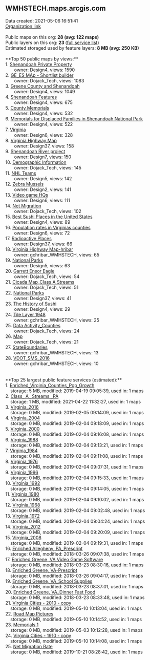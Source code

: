 <h2>WMHSTECH.maps.arcgis.com</h2> Data created: 2021-05-06 16:51:41 <br /><a target='new' href='https://WMHSTECH.maps.arcgis.com'>Organization link</a><br /><br />Public maps on this org: <b>28 (avg: 122 maps)</b><br />Public layers on this org: <b>23 </b>(<a target='new' href='https://services.arcgis.com/Q71dMJKrYksehwyw/ArcGIS/rest/services'>full service list</a>)<br />Estimated storaged used by feature layers: <b>8 MB (avg: 250 KB)</b><br /><br />**Top 50 public maps by views:**<br />  1. <a target='new' href='https://www.arcgis.com/home/item.html?id=e8d471b3632d4e23a11790e418e533e5'>Shenandoah Private Property</a> <br />  &nbsp;&nbsp;&nbsp;&nbsp; &nbsp;&nbsp;owner: Design4, views: 1590<br />  2. <a target='new' href='https://www.arcgis.com/home/item.html?id=ee22132f847549c2b38655eae3ca9f40'>GE_ES MAp - Shortlist builder</a> <br />  &nbsp;&nbsp;&nbsp;&nbsp; &nbsp;&nbsp;owner: Dojack_Tech, views: 1083<br />  3. <a target='new' href='https://www.arcgis.com/home/item.html?id=61a8b333def94524b63b58cc9d3d1b4a'>Greene County and Shenandoah</a> <br />  &nbsp;&nbsp;&nbsp;&nbsp; &nbsp;&nbsp;owner: Design4, views: 1049<br />  4. <a target='new' href='https://www.arcgis.com/home/item.html?id=21bee1edb0eb458c8de4bc798fff19ee'>Shenandoah Features</a> <br />  &nbsp;&nbsp;&nbsp;&nbsp; &nbsp;&nbsp;owner: Design4, views: 675<br />  5. <a target='new' href='https://www.arcgis.com/home/item.html?id=ff0aa2ccac6540feb738ffab7dc6a41a'>County Memorials</a> <br />  &nbsp;&nbsp;&nbsp;&nbsp; &nbsp;&nbsp;owner: Design4, views: 532<br />  6. <a target='new' href='https://www.arcgis.com/home/item.html?id=da352a76559e4f739b7a8722423a9c9c'>Memorials for Displaced Families in Shenandoah National Park</a> <br />  &nbsp;&nbsp;&nbsp;&nbsp; &nbsp;&nbsp;owner: Design4, views: 522<br />  7. <a target='new' href='https://www.arcgis.com/home/item.html?id=1cee210c7ef24140b60cbd4e5c60bf38'>Virginia</a> <br />  &nbsp;&nbsp;&nbsp;&nbsp; &nbsp;&nbsp;owner: Design6, views: 328<br />  8. <a target='new' href='https://www.arcgis.com/home/item.html?id=7bdc8735dfda4584bd10f51a400c79a1'>Virginia Highway Map</a> <br />  &nbsp;&nbsp;&nbsp;&nbsp; &nbsp;&nbsp;owner: Design37, views: 158<br />  9. <a target='new' href='https://www.arcgis.com/home/item.html?id=3e3e9cea7f1e4ccd87d223d5c9cce6da'>Shenandoah River project</a> <br />  &nbsp;&nbsp;&nbsp;&nbsp; &nbsp;&nbsp;owner: Design7, views: 150<br />  10. <a target='new' href='https://www.arcgis.com/home/item.html?id=fd82bdfe4e2946cda14fa3d67efcb739'>Demographic Information</a> <br />  &nbsp;&nbsp;&nbsp;&nbsp; &nbsp;&nbsp;owner: Dojack_Tech, views: 145<br />  11. <a target='new' href='https://www.arcgis.com/home/item.html?id=270c92fcbc4e43be8496a3bbdd721d57'>NHL Teams</a> <br />  &nbsp;&nbsp;&nbsp;&nbsp; &nbsp;&nbsp;owner: Design5, views: 142<br />  12. <a target='new' href='https://www.arcgis.com/home/item.html?id=53c79db9cc5e456b8588bd9d78244420'>Zebra Mussels</a> <br />  &nbsp;&nbsp;&nbsp;&nbsp; &nbsp;&nbsp;owner: Design2, views: 141<br />  13. <a target='new' href='https://www.arcgis.com/home/item.html?id=272487940fbc42ca95a651f0729f4350'>Video game HQs</a> <br />  &nbsp;&nbsp;&nbsp;&nbsp; &nbsp;&nbsp;owner: Design6, views: 111<br />  14. <a target='new' href='https://www.arcgis.com/home/item.html?id=716be4badbf049dfaad0d02fcad35cda'>Net Migration</a> <br />  &nbsp;&nbsp;&nbsp;&nbsp; &nbsp;&nbsp;owner: Dojack_Tech, views: 102<br />  15. <a target='new' href='https://www.arcgis.com/home/item.html?id=f965d98c6605480998d5dd65ebed4347'>Best Sushi  Places in the United States</a> <br />  &nbsp;&nbsp;&nbsp;&nbsp; &nbsp;&nbsp;owner: Design4, views: 89<br />  16. <a target='new' href='https://www.arcgis.com/home/item.html?id=6428310b3f304ef3b116dd15c25017ce'>Population rates in Virginias counties</a> <br />  &nbsp;&nbsp;&nbsp;&nbsp; &nbsp;&nbsp;owner: Design6, views: 72<br />  17. <a target='new' href='https://www.arcgis.com/home/item.html?id=034288e4b2bb4c94a1f19870277b2fe5'>Radioactive Places</a> <br />  &nbsp;&nbsp;&nbsp;&nbsp; &nbsp;&nbsp;owner: Design37, views: 66<br />  18. <a target='new' href='https://www.arcgis.com/home/item.html?id=787912f891aa4dc68ac4512f52dbca40'>Virginia Highway Map-hribar</a> <br />  &nbsp;&nbsp;&nbsp;&nbsp; &nbsp;&nbsp;owner: gchribar_WMHSTECH, views: 65<br />  19. <a target='new' href='https://www.arcgis.com/home/item.html?id=82228d349fea4b218615a361f6e48fed'>National Parks</a> <br />  &nbsp;&nbsp;&nbsp;&nbsp; &nbsp;&nbsp;owner: Design5, views: 63<br />  20. <a target='new' href='https://www.arcgis.com/home/item.html?id=1be2119b5dd3417ab47e28bd0d5afdb9'>Garrett Ensor Eagle</a> <br />  &nbsp;&nbsp;&nbsp;&nbsp; &nbsp;&nbsp;owner: Dojack_Tech, views: 54<br />  21. <a target='new' href='https://www.arcgis.com/home/item.html?id=f3cdcbe025594d308cf628b884a1f1c7'>Cicada Map_Class A Streams</a> <br />  &nbsp;&nbsp;&nbsp;&nbsp; &nbsp;&nbsp;owner: Dojack_Tech, views: 51<br />  22. <a target='new' href='https://www.arcgis.com/home/item.html?id=21002ba040c442eabc8c48a6be640e36'>National Parks</a> <br />  &nbsp;&nbsp;&nbsp;&nbsp; &nbsp;&nbsp;owner: Design37, views: 41<br />  23. <a target='new' href='https://www.arcgis.com/home/item.html?id=7cfafd0fdc16463386f176521b74b4f9'>The History of Sushi</a> <br />  &nbsp;&nbsp;&nbsp;&nbsp; &nbsp;&nbsp;owner: Design4, views: 29<br />  24. <a target='new' href='https://www.arcgis.com/home/item.html?id=661a1b0248164c32944631142f9bb16d'>Tile Layer 1948</a> <br />  &nbsp;&nbsp;&nbsp;&nbsp; &nbsp;&nbsp;owner: gchribar_WMHSTECH, views: 25<br />  25. <a target='new' href='https://www.arcgis.com/home/item.html?id=8def2376379a4a029fa11f4a554a0a89'>Data Activity_Counties</a> <br />  &nbsp;&nbsp;&nbsp;&nbsp; &nbsp;&nbsp;owner: Dojack_Tech, views: 24<br />  26. <a target='new' href='https://www.arcgis.com/home/item.html?id=16f847d58eb94d6f97060d663b8ff4a3'>Map</a> <br />  &nbsp;&nbsp;&nbsp;&nbsp; &nbsp;&nbsp;owner: Dojack_Tech, views: 21<br />  27. <a target='new' href='https://www.arcgis.com/home/item.html?id=aeeb84b0ef014babb9588c1dce050747'>StateBoundaries</a> <br />  &nbsp;&nbsp;&nbsp;&nbsp; &nbsp;&nbsp;owner: gchribar_WMHSTECH, views: 13<br />  28. <a target='new' href='https://www.arcgis.com/home/item.html?id=905400e6090d4701969d9edcd4c1dee3'>VDOT_SMS_2016</a> <br />  &nbsp;&nbsp;&nbsp;&nbsp; &nbsp;&nbsp;owner: gchribar_WMHSTECH, views: 10<br /><br /><br />**Top 25 largest public feature services (estimated):**<br /> 1. <a target='new' href='https://www.arcgis.com/home/item.html?id=2915f20e2f664e21b5d2eb0e4802f991'>Enriched_Virginia_Counties_Pop_Growth</a><br /> &nbsp;&nbsp;&nbsp;&nbsp;storage: 5 MB, modified: 2019-04-19 09:05:39,  used in: 1 maps<br /> 2. <a target='new' href='https://www.arcgis.com/home/item.html?id=dde517bbe1ba425986a1531951a361b1'>Class_ A_ Streams _PA</a><br /> &nbsp;&nbsp;&nbsp;&nbsp;storage: 1 MB, modified: 2021-04-22 11:32:27,  used in: 1 maps<br /> 3. <a target='new' href='https://www.arcgis.com/home/item.html?id=50657e632664489d98029f1d25155f2c'>Virginia_2016</a><br /> &nbsp;&nbsp;&nbsp;&nbsp;storage: 0 MB, modified: 2019-02-05 09:14:09,  used in: 1 maps<br /> 4. <a target='new' href='https://www.arcgis.com/home/item.html?id=26cffb2943614162ae24c2dd7aaf4e59'>Virginia_2004</a><br /> &nbsp;&nbsp;&nbsp;&nbsp;storage: 0 MB, modified: 2019-02-04 09:18:09,  used in: 1 maps<br /> 5. <a target='new' href='https://www.arcgis.com/home/item.html?id=522f8c0d7648458ca0b4cae81193cfe0'>Virginia_2000</a><br /> &nbsp;&nbsp;&nbsp;&nbsp;storage: 0 MB, modified: 2019-02-04 09:16:08,  used in: 1 maps<br /> 6. <a target='new' href='https://www.arcgis.com/home/item.html?id=1661179f8e77419ea4224be743801ad1'>Virginia_1988</a><br /> &nbsp;&nbsp;&nbsp;&nbsp;storage: 0 MB, modified: 2019-02-04 09:13:21,  used in: 1 maps<br /> 7. <a target='new' href='https://www.arcgis.com/home/item.html?id=3a962d481c014f848677fe1297c2d475'>Virginia_1984</a><br /> &nbsp;&nbsp;&nbsp;&nbsp;storage: 0 MB, modified: 2019-02-04 09:11:08,  used in: 1 maps<br /> 8. <a target='new' href='https://www.arcgis.com/home/item.html?id=88a83fbd71f648dc880c223a27822261'>Virginia_1976</a><br /> &nbsp;&nbsp;&nbsp;&nbsp;storage: 0 MB, modified: 2019-02-04 09:07:31,  used in: 1 maps<br /> 9. <a target='new' href='https://www.arcgis.com/home/item.html?id=1326649e58544b9eaf345a4ba4e5dc3f'>Virginia_1996</a><br /> &nbsp;&nbsp;&nbsp;&nbsp;storage: 0 MB, modified: 2019-02-04 09:15:33,  used in: 1 maps<br /> 10. <a target='new' href='https://www.arcgis.com/home/item.html?id=3f1e16a1fe804b679a421cbdf77bd669'>Virginia_1992</a><br /> &nbsp;&nbsp;&nbsp;&nbsp;storage: 0 MB, modified: 2019-02-04 09:14:05,  used in: 1 maps<br /> 11. <a target='new' href='https://www.arcgis.com/home/item.html?id=63dd0c8f1b7a42b2a865ea82fbd9bc4b'>Virginia_1980</a><br /> &nbsp;&nbsp;&nbsp;&nbsp;storage: 0 MB, modified: 2019-02-04 09:10:02,  used in: 1 maps<br /> 12. <a target='new' href='https://www.arcgis.com/home/item.html?id=9c2040642c33493f941e3a8e38a02572'>Virginia_1968</a><br /> &nbsp;&nbsp;&nbsp;&nbsp;storage: 0 MB, modified: 2019-02-04 09:02:48,  used in: 1 maps<br /> 13. <a target='new' href='https://www.arcgis.com/home/item.html?id=0aade4d8a7654f58a5e5a19aa8bd1a7a'>Virginia_1972</a><br /> &nbsp;&nbsp;&nbsp;&nbsp;storage: 0 MB, modified: 2019-02-04 09:04:24,  used in: 1 maps<br /> 14. <a target='new' href='https://www.arcgis.com/home/item.html?id=37946361279b4397a8952653ac4d5e51'>Virginia_2012</a><br /> &nbsp;&nbsp;&nbsp;&nbsp;storage: 0 MB, modified: 2019-02-04 09:20:09,  used in: 1 maps<br /> 15. <a target='new' href='https://www.arcgis.com/home/item.html?id=f2f0933104904b8799586555ab5906d0'>Virginia_2008</a><br /> &nbsp;&nbsp;&nbsp;&nbsp;storage: 0 MB, modified: 2019-02-04 09:19:31,  used in: 1 maps<br /> 16. <a target='new' href='https://www.arcgis.com/home/item.html?id=cb886e4a7b0240829ea28e98fa915dc9'>Enriched Allegheny, PA_Prescript</a><br /> &nbsp;&nbsp;&nbsp;&nbsp;storage: 0 MB, modified: 2018-03-26 09:07:38,  used in: 1 maps<br /> 17. <a target='new' href='https://www.arcgis.com/home/item.html?id=f57685acc2fe449796ed14a70375c3d7'>Enriched Greene, VA Video Game Software</a><br /> &nbsp;&nbsp;&nbsp;&nbsp;storage: 0 MB, modified: 2018-03-23 08:30:16,  used in: 1 maps<br /> 18. <a target='new' href='https://www.arcgis.com/home/item.html?id=92cb9e31727b49e8b6a28e56f3ff333e'>Enriched Greene, VA-Prescript</a><br /> &nbsp;&nbsp;&nbsp;&nbsp;storage: 0 MB, modified: 2018-03-26 09:04:17,  used in: 1 maps<br /> 19. <a target='new' href='https://www.arcgis.com/home/item.html?id=82ea8105e9fd4c719c8e93a16adbbdfa'>Enriched Greene, VA_School Supplies</a><br /> &nbsp;&nbsp;&nbsp;&nbsp;storage: 0 MB, modified: 2018-03-23 08:37:01,  used in: 1 maps<br /> 20. <a target='new' href='https://www.arcgis.com/home/item.html?id=3144250b9cb249aaaf856a242011146b'>Enriched Greene, VA_Dinner Fast Food</a><br /> &nbsp;&nbsp;&nbsp;&nbsp;storage: 0 MB, modified: 2018-03-23 08:33:48,  used in: 1 maps<br /> 21. <a target='new' href='https://www.arcgis.com/home/item.html?id=3c6c026bc89d45cfae6370c79671dc7c'>Virginia Cities - 2010 - copy</a><br /> &nbsp;&nbsp;&nbsp;&nbsp;storage: 0 MB, modified: 2019-05-10 10:13:04,  used in: 1 maps<br /> 22. <a target='new' href='https://www.arcgis.com/home/item.html?id=8adb34736c1446dd84503bc8bf20e572'>Road Map Pictures</a><br /> &nbsp;&nbsp;&nbsp;&nbsp;storage: 0 MB, modified: 2019-05-10 10:14:52,  used in: 1 maps<br /> 23. <a target='new' href='https://www.arcgis.com/home/item.html?id=648b1f708e774eae8a899c62c6323c0f'>Memorials 1</a><br /> &nbsp;&nbsp;&nbsp;&nbsp;storage: 0 MB, modified: 2019-05-03 10:12:28,  used in: 1 maps<br /> 24. <a target='new' href='https://www.arcgis.com/home/item.html?id=6cfe016503124090a0b1cce419914b45'>Virginia Cities - 1910 - copy</a><br /> &nbsp;&nbsp;&nbsp;&nbsp;storage: 0 MB, modified: 2019-05-10 10:14:08,  used in: 1 maps<br /> 25. <a target='new' href='https://www.arcgis.com/home/item.html?id=dffa71cad87948c39334f6bc6fb77e3d'>Net Migration Rate</a><br /> &nbsp;&nbsp;&nbsp;&nbsp;storage: 0 MB, modified: 2019-10-21 08:28:42,  used in: 1 maps<br />